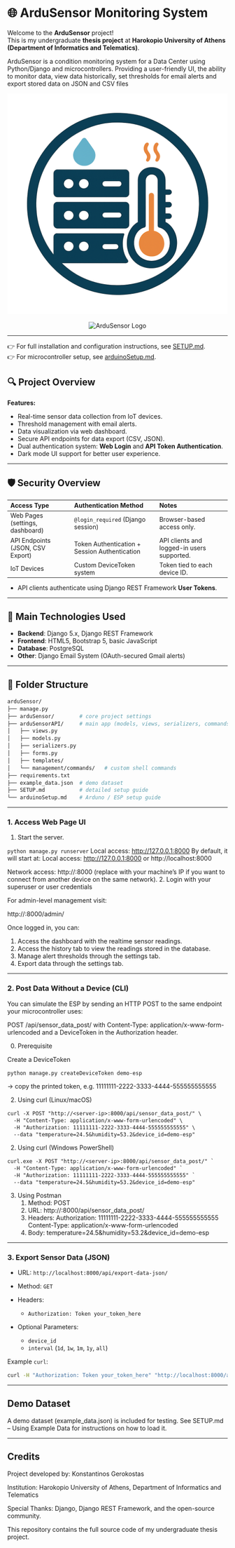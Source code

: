 # 🌐 ArduSensor Monitoring System

Welcome to the **ArduSensor** project!  
This is my undergraduate **thesis project** at **Harokopio University of Athens (Department of Informatics and Telematics)**.  

ArduSensor is a condition monitoring system for a Data Center using Python/Django and microcontrollers. Providing a user-friendly UI, the ability to monitor data, view data historically, set thresholds for email alerts and export stored data on JSON and CSV files


![ArduSensor Logo](/logo.png)

<p align="center">
  <img src="assets/logo.png" alt="ArduSensor Logo" width="200"/>
</p>

---

👉 For full installation and configuration instructions, see [SETUP.md](SETUP.md).  
👉 For microcontroller setup, see [arduinoSetup.md](arduinoSetup.md).  



## 🔍 Project Overview

**Features:**

* Real-time sensor data collection from IoT devices.
* Threshold management with email alerts.
* Data visualization via web dashboard.
* Secure API endpoints for data export (CSV, JSON).
* Dual authentication system: **Web Login** and **API Token Authentication**.
* Dark mode UI support for better user experience.

---

## 🛡️ Security Overview

| Access Type                      | Authentication Method                         | Notes                                      |
| :------------------------------- | :-------------------------------------------- | :----------------------------------------- |
| Web Pages (settings, dashboard)  | `@login_required` (Django session)            | Browser-based access only.                 |
| API Endpoints (JSON, CSV Export) | Token Authentication + Session Authentication | API clients and logged-in users supported. |
| IoT Devices                      | Custom DeviceToken system                     | Token tied to each device ID.              |
  
* API clients authenticate using Django REST Framework **User Tokens**.

---

## 🔢 Main Technologies Used

* **Backend**: Django 5.x, Django REST Framework
* **Frontend**: HTML5, Bootstrap 5, basic JavaScript
* **Database**: PostgreSQL
* **Other**: Django Email System (OAuth-secured Gmail alerts)

---

## 📂 Folder Structure

```bash
arduSensor/
├── manage.py
├── arduSensor/        # core project settings
├── arduSensorAPI/     # main app (models, views, serializers, commands)
│   ├── views.py
│   ├── models.py
│   ├── serializers.py
│   ├── forms.py
│   ├── templates/
│   └── management/commands/   # custom shell commands
├── requirements.txt
├── example_data.json  # demo dataset
├── SETUP.md           # detailed setup guide
└── arduinoSetup.md    # Arduno / ESP setup guide

```

---

### 1. Access Web Page UI

1. Start the server.

```python manage.py runserver```
Local access: http://127.0.0.1:8000
By default, it will start at:
Local access: http://127.0.0.1:8000 or http://localhost:8000

Network access: http://<server-ip>:8000
 (replace <server-ip> with your machine’s IP if you want to connect from another device on the same network).
2. Login with your superuser or user credentials

For admin-level management visit:

http://<server-ip>:8000/admin/

Once logged in, you can:
1. Access the dashboard with the realtime sensor readings.
2. Access the history tab to view the readings stored in the database.
3. Manage alert thresholds through the settings tab.
4. Export data through the settings tab.
   
---

### 2. Post Data Without a Device (CLI)

You can simulate the ESP by sending an HTTP POST to the same endpoint your microcontroller uses:

POST /api/sensor_data_post/ with Content-Type: application/x-www-form-urlencoded and a DeviceToken in the Authorization header.

0. Prerequisite
   
Create a DeviceToken

```
python manage.py createDeviceToken demo-esp
```

→ copy the printed token, e.g. 11111111-2222-3333-4444-555555555555

2. Using curl (Linux/macOS)
```
curl -X POST "http://<server-ip>:8000/api/sensor_data_post/" \
  -H "Content-Type: application/x-www-form-urlencoded" \
  -H "Authorization: 11111111-2222-3333-4444-555555555555" \
  --data "temperature=24.5&humidity=53.2&device_id=demo-esp"
```

2. Using curl (Windows PowerShell)

```
curl.exe -X POST "http://<server-ip>:8000/api/sensor_data_post/" `
  -H "Content-Type: application/x-www-form-urlencoded" `
  -H "Authorization: 11111111-2222-3333-4444-555555555555" `
  --data "temperature=24.5&humidity=53.2&device_id=demo-esp"
```

3. Using Postman
   1. Method: POST
   2. URL: http://<server-ip>:8000/api/sensor_data_post/
   3. Headers: Authorization: 11111111-2222-3333-4444-555555555555 Content-Type: application/x-www-form-urlencoded
   4. Body: temperature=24.5&humidity=53.2&device_id=demo-esp
  
---

### 3. Export Sensor Data (JSON)

* URL: `http://localhost:8000/api/export-data-json/`
* Method: `GET`
* Headers:

  * `Authorization: Token your_token_here`
* Optional Parameters:

  * `device_id`
  * `interval` (`1d`, `1w`, `1m`, `1y`, `all`)

Example `curl`:

```bash
curl -H "Authorization: Token your_token_here" "http://localhost:8000/api/export-data-json/?device_id=sensor01&interval=1w"
```

---


## Demo Dataset

A demo dataset (example_data.json) is included for testing.
See SETUP.md – Using Example Data
 for instructions on how to load it.
 
---

## Credits

Project developed by: Konstantinos Gerokostas

Institution: Harokopio University of Athens, Department of Informatics and Telematics

Special Thanks: Django, Django REST Framework, and the open-source community.

This repository contains the full source code of my undergraduate thesis project.
